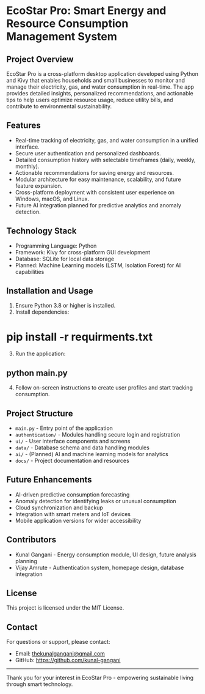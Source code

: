 # EcoStar Pro: Smart Energy and Resource Consumption Management System

## Project Overview
EcoStar Pro is a cross-platform desktop application developed using Python and Kivy that enables households and small businesses to monitor and manage their electricity, gas, and water consumption in real-time. The app provides detailed insights, personalized recommendations, and actionable tips to help users optimize resource usage, reduce utility bills, and contribute to environmental sustainability.

## Features
- Real-time tracking of electricity, gas, and water consumption in a unified interface.
- Secure user authentication and personalized dashboards.
- Detailed consumption history with selectable timeframes (daily, weekly, monthly).
- Actionable recommendations for saving energy and resources.
- Modular architecture for easy maintenance, scalability, and future feature expansion.
- Cross-platform deployment with consistent user experience on Windows, macOS, and Linux.
- Future AI integration planned for predictive analytics and anomaly detection.

## Technology Stack
- Programming Language: Python
- Framework: Kivy for cross-platform GUI development
- Database: SQLite for local data storage
- Planned: Machine Learning models (LSTM, Isolation Forest) for AI capabilities

## Installation and Usage
1. Ensure Python 3.8 or higher is installed.
2. Install dependencies:
# pip install -r requirments.txt
3. Run the application:

## python main.py
4. Follow on-screen instructions to create user profiles and start tracking consumption.

## Project Structure
- `main.py` - Entry point of the application
- `authentication/` - Modules handling secure login and registration
- `ui/` - User interface components and screens
- `data/` - Database schema and data handling modules
- `ai/` - (Planned) AI and machine learning models for analytics
- `docs/` - Project documentation and resources

## Future Enhancements
- AI-driven predictive consumption forecasting
- Anomaly detection for identifying leaks or unusual consumption
- Cloud synchronization and backup
- Integration with smart meters and IoT devices
- Mobile application versions for wider accessibility

## Contributors
- Kunal Gangani - Energy consumption module, UI design, future analysis planning
- Vijay Amrute - Authentication system, homepage design, database integration

## License
This project is licensed under the MIT License.

## Contact
For questions or support, please contact:
- Email: thekunalgangani@gmail.com
- GitHub: https://github.com/kunal-gangani

---

Thank you for your interest in EcoStar Pro - empowering sustainable living through smart technology.



